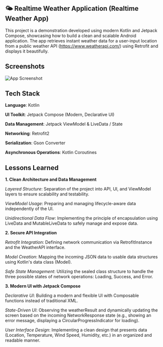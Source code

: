 

🌤️ **Realtime Weather Application (Realtime Weather App)**
----------

This project is a demonstration developed using modern Kotlin and Jetpack Compose, showcasing how to build a clean and scalable Android application. The app retrieves instant weather data for a user-input location from a public weather API (https://www.weatherapi.com/) using Retrofit and displays it beautifully.
## Screenshots

![App Screenshot](https://github.com/user-attachments/assets/f3af4647-643d-47c9-ad75-37c6be6edd73)


## Tech Stack

**Language**: Kotlin

**UI Toolkit**: Jetpack Compose (Modern, Declarative UI)

**Data Management**: Jetpack ViewModel & LiveData / State

**Networking**: Retrofit2

**Serialization**: Gson Converter

**Asynchronous Operations**: Kotlin Coroutines


## Lessons Learned

**1. Clean Architecture and Data Management**

*Layered Structure*: Separation of the project into API, UI, and ViewModel layers to ensure scalability and testability.

*ViewModel Usage*: Preparing and managing lifecycle-aware data independently of the UI.

*Unidirectional Data Flow*: Implementing the principle of encapsulation using LiveData and MutableLiveData to safely manage and expose data.

**2. Secure API Integration**

*Retrofit Integration*: Defining network communication via RetrofitInstance and the WeatherAPI interface.

*Model Creation*: Mapping the incoming JSON data to usable data structures using Kotlin's data class (Model).

*Safe State Management*: Utilizing the sealed class structure to handle the three possible states of network operations: Loading, Success, and Error.

**3. Modern UI with Jetpack Compose**

*Declarative UI*: Building a modern and flexible UI with Composable functions instead of traditional XML.

*State-Driven UI*: Observing the weatherResult and dynamically updating the screen based on the incoming NetworkResponse state (e.g., showing an error message, displaying a CircularProgressIndicator for loading).

*User Interface Design*: Implementing a clean design that presents data (Location, Temperature, Wind Speed, Humidity, etc.) in an organized and readable manner.
